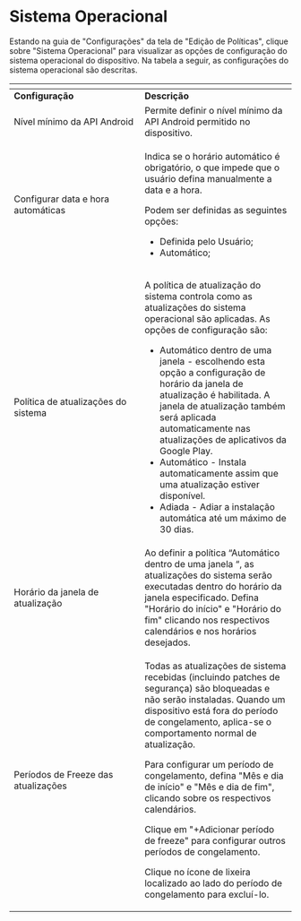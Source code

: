 # Sistema Operacional

Estando na guia de "Configurações" da tela de "Edição de Políticas", clique sobre "Sistema Operacional" para visualizar as opções de configuração do sistema operacional do dispositivo. Na tabela a seguir, as configurações do sistema operacional são descritas.

<table data-header-hidden><thead><tr><th width="217.41217798594846"></th><th></th></tr></thead><tbody><tr><td><strong>Configuração</strong></td><td><strong>Descrição</strong></td></tr><tr><td>Nível mínimo da API Android</td><td>Permite definir o nível mínimo da API Android permitido no dispositivo.</td></tr><tr><td>Configurar data e hora automáticas</td><td><p>Indica se o horário automático é obrigatório, o que impede que o usuário defina manualmente a data e a hora.</p><p>Podem ser definidas as seguintes opções:</p><ul><li>Definida pelo Usuário;</li><li>Automático;</li></ul></td></tr><tr><td>Política de atualizações do sistema</td><td><p>A política de atualização do sistema controla como as atualizações do sistema operacional são aplicadas. As opções de configuração são:</p><ul><li>Automático dentro de uma janela - escolhendo esta opção a configuração de horário da janela de atualização é habilitada. A janela de atualização também será aplicada automaticamente nas atualizações de aplicativos da Google Play.</li><li>Automático - Instala automaticamente assim que uma atualização estiver disponível.</li><li>Adiada - Adiar a instalação automática até um máximo de 30 dias.</li></ul></td></tr><tr><td>Horário da janela de atualização</td><td>Ao definir a política “Automático dentro de uma janela “, as atualizações do sistema serão executadas dentro do horário da janela especificado. Defina "Horário do início" e "Horário do fim" clicando nos respectivos calendários e nos horários desejados.</td></tr><tr><td>Períodos de Freeze das atualizações</td><td><p>Todas as atualizações de sistema recebidas (incluindo patches de segurança) são bloqueadas e não serão instaladas. Quando um dispositivo está fora do período de congelamento, aplica-se o comportamento normal de atualização.</p><p>Para configurar um período de congelamento, defina "Mês e dia de início" e "Mês e dia de fim", clicando sobre os respectivos calendários.</p><p>Clique em "+Adicionar período de freeze" para configurar outros períodos de congelamento.</p><p>Clique no ícone de lixeira localizado ao lado do período de congelamento para excluí-lo.</p></td></tr></tbody></table>
